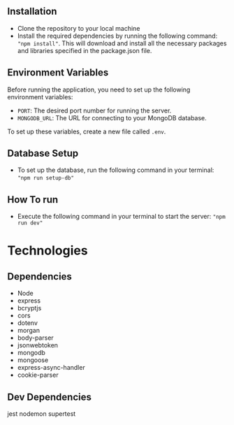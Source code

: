 ## Installation

- Clone the repository to your local machine
- Install the required dependencies by running the following command: ```"npm install"```. This will download and install all the necessary packages and libraries specified in the package.json file.
 
## Environment Variables

Before running the application, you need to set up the following environment variables:

- `PORT`: The desired port number for running the server.
- `MONGODB_URL`: The URL for connecting to your MongoDB database.

To set up these variables, create a new file called `.env`. 

## Database Setup

- To set up the database, run the following command in your terminal: ```"npm run setup-db"```

## How To run 

- Execute the following command in your terminal to start the server: ```"npm run dev"```

# Technologies
  
## Dependencies

* Node
* express
* bcryptjs
* cors
* dotenv
* morgan
* body-parser
* jsonwebtoken
* mongodb
* mongoose
* express-async-handler
* cookie-parser


## Dev Dependencies
jest
nodemon
supertest
